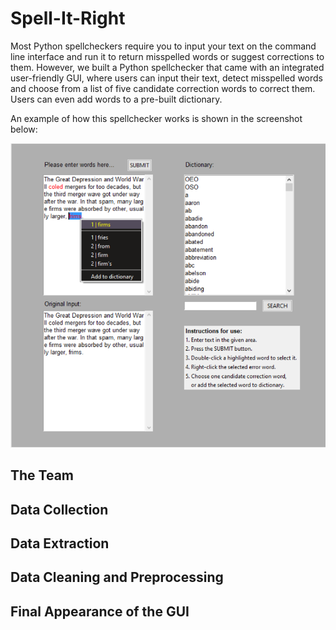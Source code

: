 # Spell-It-Right

Most Python spellcheckers require you to input your text on the command line interface
and run it to return misspelled words or suggest corrections to them. However,
we built a Python spellchecker that came with an integrated user-friendly GUI, where users 
can input their text, detect misspelled words and choose from a list of five candidate
correction words to correct them. Users can even add words to a pre-built dictionary.

An example of how this spellchecker works is shown in the screenshot below:

![](images/gui_final_appearance.png)

## The Team

## Data Collection

## Data Extraction

## Data Cleaning and Preprocessing

## Final Appearance of the GUI


